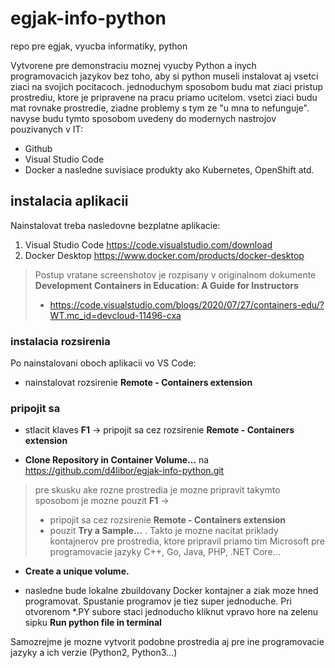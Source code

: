 # egjak-info-python
repo pre egjak, vyucba informatiky, python

Vytvorene pre demonstraciu moznej vyucby Python a inych programovacich jazykov bez toho, aby si python museli instalovat aj vsetci ziaci na svojich pocitacoch. jednoduchym sposobom budu mat ziaci pristup prostrediu, ktore je pripravene na pracu priamo ucitelom. vsetci ziaci budu mat rovnake prostredie, ziadne problemy s tym ze "u mna to nefunguje". navyse budu tymto sposobom uvedeny do modernych nastrojov pouzivanych v IT:
* Github
* Visual Studio Code
* Docker a nasledne suvisiace produkty ako Kubernetes, OpenShift atd.

## instalacia aplikacii
Nainstalovat treba nasledovne bezplatne aplikacie: 
1) Visual Studio Code https://code.visualstudio.com/download
2) Docker Desktop https://www.docker.com/products/docker-desktop

> Postup vratane screenshotov je rozpisany v originalnom dokumente **Development Containers in Education: A Guide for Instructors**
> * https://code.visualstudio.com/blogs/2020/07/27/containers-edu/?WT.mc_id=devcloud-11496-cxa

### instalacia rozsirenia

Po nainstalovani oboch aplikacii vo VS Code:

* nainstalovat rozsirenie **Remote - Containers extension**

### pripojit sa 

* stlacit klaves **F1** -> pripojit sa cez rozsirenie **Remote - Containers extension**

* **Clone Repository in Container Volume...** na https://github.com/d4libor/egjak-info-python.git

> pre skusku ake rozne prostredia je mozne pripravit takymto sposobom je mozne pouzit **F1** -> 
> * pripojit sa cez rozsirenie **Remote - Containers extension**
> * pouzit **Try a Sample...** . Takto je mozne nacitat priklady kontajnerov pre prostredia, ktore pripravil priamo tim Microsoft pre programovacie jazyky C++, Go, Java, PHP, .NET Core...

* **Create a unique volume.**

* nasledne bude lokalne zbuildovany Docker kontajner a ziak moze hned programovat. Spustanie programov je tiez super jednoduche. Pri otvorenom *.PY subore staci jednoducho kliknut vpravo hore na zelenu sipku **Run python file in terminal**

Samozrejme je mozne vytvorit podobne prostredia aj pre ine programovacie jazyky a ich verzie (Python2, Python3...)
